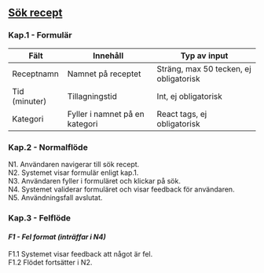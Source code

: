 ## <u>Sök recept</u>
### Kap.1 - Formulär 
| Fält                       	| Innehåll                     	| Typ av input                             	|
|----------------------------	|------------------------------	|------------------------------------------	|
| Receptnamn 	| Namnet på receptet          	| Sträng, max 50 tecken, ej obligatorisk      	|
| Tid (minuter)        	| Tillagningstid     	| Int, ej obligatorisk      	|
| Kategori          	| Fyller i namnet på en kategori           	| React tags, ej obligatorisk      	|

### Kap.2 - Normalflöde
N1. Användaren navigerar till sök recept. <br>
N2. Systemet visar formulär enligt kap.1. <br>
N3. Användaren fyller i formuläret och klickar på sök. <br>
N4. Systemet validerar formuläret och visar feedback för användaren. <br>
N5. Användningsfall avslutat. <br>

### Kap.3 - Felflöde
#### ***F1 - Fel format (inträffar i N4)***
F1.1 Systemet visar feedback att något är fel. <br>
F1.2 Flödet fortsätter i N2. <br>
